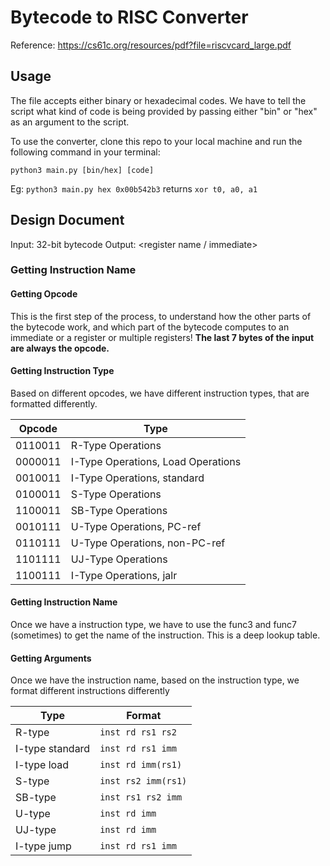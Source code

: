 # Bytecode to RISC Converter

Reference: https://cs61c.org/resources/pdf?file=riscvcard_large.pdf

## Usage
The file accepts either binary or hexadecimal codes. We have to tell the script what kind of code is being provided by passing either "bin" or "hex" as an argument to the script. 

To use the converter, clone this repo to your local machine and run the following command in your terminal:
```
python3 main.py [bin/hex] [code]
```
Eg: `python3 main.py hex 0x00b542b3` returns `xor t0, a0, a1`


## Design Document
Input: 32-bit bytecode
Output: <instruction name> <register name> <register name / immediate>

### Getting Instruction Name

#### Getting Opcode
This is the first step of the process, to understand how the other parts of the bytecode work, and which part of the bytecode computes to an immediate or a register or multiple registers! **The last 7 bytes of the input are always the opcode.**

#### Getting Instruction Type
Based on different opcodes, we have different instruction types, that are formatted differently. 

| Opcode | Type |
| -------| ------ |
| 0110011 | R-Type Operations | 
| 0000011 | I-Type Operations, Load Operations | 
| 0010011 | I-Type Operations, standard | 
| 0100011 | S-Type Operations | 
| 1100011 | SB-Type Operations | 
| 0010111 | U-Type Operations, PC-ref | 
| 0110111 | U-Type Operations, non-PC-ref | 
| 1101111 | UJ-Type Operations | 
| 1100111 | I-Type Operations, jalr | 



#### Getting Instruction Name
Once we have a instruction type, we have to use the func3 and func7 (sometimes) to get the name of the instruction. This is a deep lookup table.

#### Getting Arguments
Once we have the instruction name, based on the instruction type, we format different instructions differently

| Type | Format | 
| ----- | ------ |
| R-type | `inst rd rs1 rs2` | 
| I-type standard | `inst rd rs1 imm` | 
| I-type load | `inst rd imm(rs1)` |
| S-type | `inst rs2 imm(rs1)` |
| SB-type | `inst rs1 rs2 imm` | 
| U-type | `inst rd imm` |
| UJ-type | `inst rd imm` | 
| I-type jump | `inst rd rs1 imm` | 
